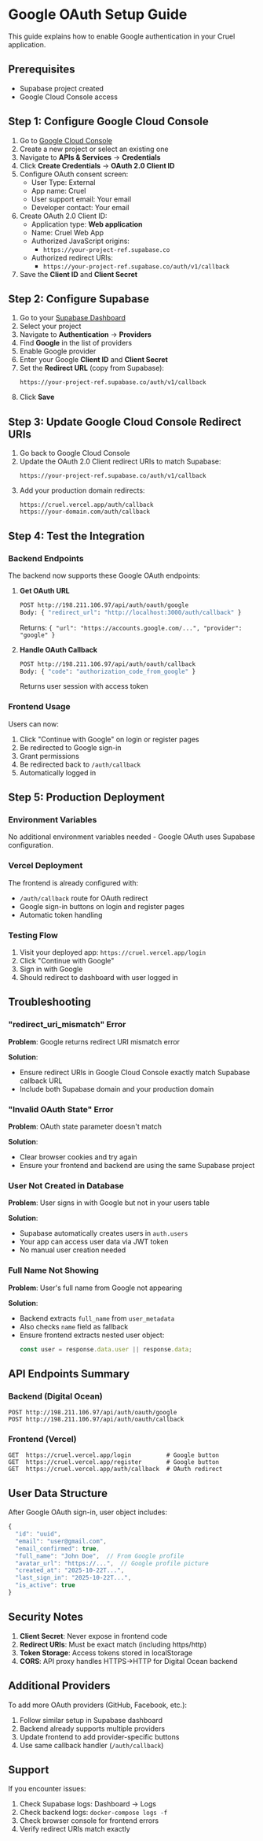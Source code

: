 # Google OAuth Setup Guide

This guide explains how to enable Google authentication in your Cruel application.

## Prerequisites

-   Supabase project created
-   Google Cloud Console access

## Step 1: Configure Google Cloud Console

1. Go to [Google Cloud Console](https://console.cloud.google.com/)
2. Create a new project or select an existing one
3. Navigate to **APIs & Services** → **Credentials**
4. Click **Create Credentials** → **OAuth 2.0 Client ID**
5. Configure OAuth consent screen:
    - User Type: External
    - App name: Cruel
    - User support email: Your email
    - Developer contact: Your email
6. Create OAuth 2.0 Client ID:
    - Application type: **Web application**
    - Name: Cruel Web App
    - Authorized JavaScript origins:
        - `https://your-project-ref.supabase.co`
    - Authorized redirect URIs:
        - `https://your-project-ref.supabase.co/auth/v1/callback`
7. Save the **Client ID** and **Client Secret**

## Step 2: Configure Supabase

1. Go to your [Supabase Dashboard](https://app.supabase.com)
2. Select your project
3. Navigate to **Authentication** → **Providers**
4. Find **Google** in the list of providers
5. Enable Google provider
6. Enter your Google **Client ID** and **Client Secret**
7. Set the **Redirect URL** (copy from Supabase):
    ```
    https://your-project-ref.supabase.co/auth/v1/callback
    ```
8. Click **Save**

## Step 3: Update Google Cloud Console Redirect URIs

1. Go back to Google Cloud Console
2. Update the OAuth 2.0 Client redirect URIs to match Supabase:
    ```
    https://your-project-ref.supabase.co/auth/v1/callback
    ```
3. Add your production domain redirects:
    ```
    https://cruel.vercel.app/auth/callback
    https://your-domain.com/auth/callback
    ```

## Step 4: Test the Integration

### Backend Endpoints

The backend now supports these Google OAuth endpoints:

1. **Get OAuth URL**

    ```bash
    POST http://198.211.106.97/api/auth/oauth/google
    Body: { "redirect_url": "http://localhost:3000/auth/callback" }
    ```

    Returns: `{ "url": "https://accounts.google.com/...", "provider": "google" }`

2. **Handle OAuth Callback**
    ```bash
    POST http://198.211.106.97/api/auth/oauth/callback
    Body: { "code": "authorization_code_from_google" }
    ```
    Returns user session with access token

### Frontend Usage

Users can now:

1. Click "Continue with Google" on login or register pages
2. Be redirected to Google sign-in
3. Grant permissions
4. Be redirected back to `/auth/callback`
5. Automatically logged in

## Step 5: Production Deployment

### Environment Variables

No additional environment variables needed - Google OAuth uses Supabase configuration.

### Vercel Deployment

The frontend is already configured with:

-   `/auth/callback` route for OAuth redirect
-   Google sign-in buttons on login and register pages
-   Automatic token handling

### Testing Flow

1. Visit your deployed app: `https://cruel.vercel.app/login`
2. Click "Continue with Google"
3. Sign in with Google
4. Should redirect to dashboard with user logged in

## Troubleshooting

### "redirect_uri_mismatch" Error

**Problem**: Google returns redirect URI mismatch error

**Solution**:

-   Ensure redirect URIs in Google Cloud Console exactly match Supabase callback URL
-   Include both Supabase domain and your production domain

### "Invalid OAuth State" Error

**Problem**: OAuth state parameter doesn't match

**Solution**:

-   Clear browser cookies and try again
-   Ensure your frontend and backend are using the same Supabase project

### User Not Created in Database

**Problem**: User signs in with Google but not in your users table

**Solution**:

-   Supabase automatically creates users in `auth.users`
-   Your app can access user data via JWT token
-   No manual user creation needed

### Full Name Not Showing

**Problem**: User's full name from Google not appearing

**Solution**:

-   Backend extracts `full_name` from `user_metadata`
-   Also checks `name` field as fallback
-   Ensure frontend extracts nested user object:
    ```typescript
    const user = response.data.user || response.data;
    ```

## API Endpoints Summary

### Backend (Digital Ocean)

```
POST http://198.211.106.97/api/auth/oauth/google
POST http://198.211.106.97/api/auth/oauth/callback
```

### Frontend (Vercel)

```
GET  https://cruel.vercel.app/login          # Google button
GET  https://cruel.vercel.app/register       # Google button
GET  https://cruel.vercel.app/auth/callback  # OAuth redirect
```

## User Data Structure

After Google OAuth sign-in, user object includes:

```typescript
{
  "id": "uuid",
  "email": "user@gmail.com",
  "email_confirmed": true,
  "full_name": "John Doe",  // From Google profile
  "avatar_url": "https://...",  // Google profile picture
  "created_at": "2025-10-22T...",
  "last_sign_in": "2025-10-22T...",
  "is_active": true
}
```

## Security Notes

1. **Client Secret**: Never expose in frontend code
2. **Redirect URIs**: Must be exact match (including https/http)
3. **Token Storage**: Access tokens stored in localStorage
4. **CORS**: API proxy handles HTTPS→HTTP for Digital Ocean backend

## Additional Providers

To add more OAuth providers (GitHub, Facebook, etc.):

1. Follow similar setup in Supabase dashboard
2. Backend already supports multiple providers
3. Update frontend to add provider-specific buttons
4. Use same callback handler (`/auth/callback`)

## Support

If you encounter issues:

1. Check Supabase logs: Dashboard → Logs
2. Check backend logs: `docker-compose logs -f`
3. Check browser console for frontend errors
4. Verify redirect URIs match exactly

